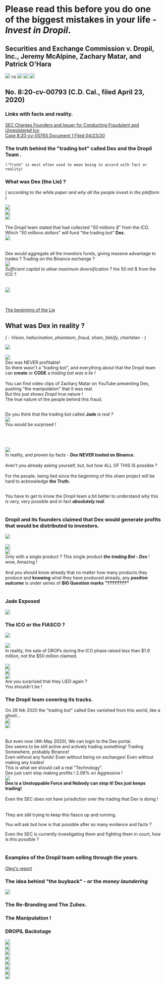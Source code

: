 # Please read this before you do one of the biggest mistakes in your life - **_Invest in Dropil_**.

## Securities and Exchange Commission v. Dropil, Inc., Jeremy McAlpine, Zachary Matar, and Patrick O'Hara

![](assets/README-f7873337.png) vs ![](assets/README-63db68bd.png) ![](assets/README-7ebf97ad.png) ![](assets/README-b3d2deb4.png)

## No. 8:20-cv-00793 (C.D. Cal., filed April 23, 2020)

### Links with facts and reality.

[SEC Charges Founders and Issuer for Conducting Fraudulent and Unregistered Ico](https://www.sec.gov/litigation/litreleases/2020/lr24804.htm)<br>
[Case 8:20-cv-00793 Document 1 Filed 04/23/20](https://www.sec.gov/litigation/complaints/2020/comp24804.pdf)

### The truth behind the "trading bot" called Dex and the **Dropil Team** .<br>

`("Truth" is most often used to mean being in accord with fact or reality)`

### What was Dex (the Lie) ?<br>

_( according to the white paper and why all the people invest in the platform )_<br>

![](assets/README-450ec01a.png)<br>
![](assets/README-10ba05ef.png)<br>
![](assets/README-3ced58a7.png)<br><br>
The Dropil team stated that had collected "_50 millions $_" from the ICO. Which "_50 millions dollars_" will fund "the trading bot" **Dex**.<br>
![](assets/README-73b0c63d.png)<br><br><br>
Dex would aggregate all the investors funds, giving massive advantage to trades ? Trading on the Binance exchange ?<br>
![](assets/README-b9c645c3.png)<br>
_Sufficient capital to allow maximum diversification_ ? the 50 mil $ from the ICO ?<br><br><br>
![](assets/README-1e23556b.png)<br><br><br>

[The beginning of the Lie](https://www.youtube.com/watch?v=o3N_TaJikb4)

## What was Dex in reality ?<br>

_( - Vision, hallucination, phantasm, fraud, sham, falsify, charlatan - )_<br>

![](assets/README-d5e0dda0.png)<br>
<br>
![](assets/README-24c87cad.png)<br>
Dex was NEVER profitable!<br>
So there wasn't a "trading bot", and everything about that the Dropil team can **create** or **CODE** a _trading bot was a lie !_<br>
<br>
You can find video clips of Zachary Matar on YouTube presenting Dex, pushing "the manipulation" that it was real.<br>
But this just shows _Dropil_ true nature !<br>
The true nature of the people behind this fraud.<br>
<br>

Do you think that the trading bot called **Jade** _is real ?_<br>
![](assets/README-56e1f390.png)<br>
You would be surprised !<br>

<br><br>
<br>
![](assets/README-6a905309.png)<br>
In reality, and proven by facts - **Dex NEVER traded on Binance**.<br>
<br>
Aren't you already asking yourself, but, but how ALL OF THIS IS possible ?<br>
<br>
For the people, being lied since the beginning of this sham project will be hard to acknowledge **the Truth**.<br><br>

You have to get to know the Dropil team a bit better to understand why this is very, very possible and in fact **_absolutely real_**.<br><br>

### Dropil and its founders claimed that Dex would **generate profits** that would be distributed to investors.<br>

![](assets/README-163b669d.png)<br>
<br>
![](assets/README-e932bbc6.png)<br>
![](assets/README-398fc2d8.png)<br>
Only with a single product ? This single product **_the trading Bot - Dex_** ! wow, Amazing !<br>
<br>
And you should know already that no matter how many products they produce and **knowing** what they have produced already, any **_positive outcome_** is under series of **BIG Question marks _"????????"_**<br>
<br>

### Jade Exposed

![](assets/README-5f311ba1.png)

### The ICO or the FIASCO ?

![](assets/README-34f89205.jpg)<br>
<br>
![](assets/README-92feb876.png)<br>
In reality, the sale of DROPs during the ICO phase raised less than $1.9 million, not the $50 million claimed.<br>
<br>
![](assets/README-80484386.png)<br>
![](assets/README-ab89da7d.png)<br>
![](assets/README-73b0c63d.png)<br>
Are you surprised that they LIED again ?<br>
You shouldn't be !<br>

### The Dropil team covering its tracks.<br>

On 28 feb 2020 the "trading bot" called Dex vanished from this world, like a ghost...<br>
![](assets/README-9bca86e8.png) <!-- .element height="50%" width="50%" --> <br>
![](assets/README-4f057429.png) <!-- .element height="50%" width="50%" --> <br>
<br>
<br>
But even now (4th May 2020), We can login to the Dex portal.<br>
Dex seems to be still active and actively trading something! Trading Somewhere, probably Binance!<br>
Even without any funds! Even without being on exchanges! Even without making any trades!<br>
This is what we should call a real "Technology".<br>
Dex just cant stop making profits ! 2.06% on Aggressive !<br>
![](assets/README-cee8cad3.png)<br>
**Dex is a Unstoppable Force and Nobody can stop it! Dex just keeps trading!**<br><br>
Even the SEC does not have jurisdiction over the trading that Dex is doing !<br>
<br><br>
They are still trying to keep this fiasco up and running.<br>

You will ask but how is that possible after so many evidence and facts ?<br>

Even the SEC is currently investigating them and fighting them in court, how is this possible ?<br>
<br>

### Examples of the Dropil team selling through the years.

[Oleg's report](https://github.com/bonyoC-137/Dropil-ICO-fraud-exposed)

### The idea behind "the buyback" - or the **_money laundering_**<br>

![](assets/README-e52c6e35.png)

### The Re-Branding and The Zuhex.

### The Manipulation !

### DROPIL Backstage

![](assets/README-63db68bd.png)<br>
![](assets/README-7ebf97ad.png)<br>
![](assets/README-b3d2deb4.png)<br>
![](assets/README-4e34dcad.png)<br>
![](assets/README-ddde3609.png)<br>
![](assets/README-0a9e97f6.png)<br>
![](assets/README-70fce429.png)<br>
![](assets/README-0578b68a.png)<br>
